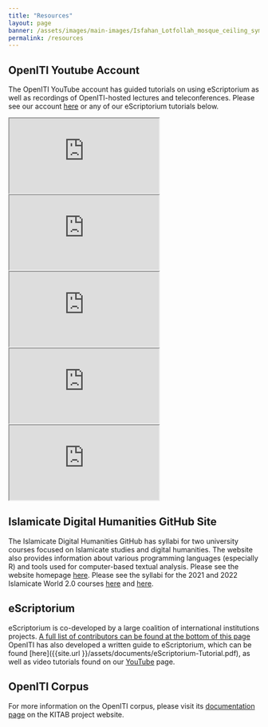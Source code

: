 ```yaml
---
title: "Resources"
layout: page
banner: /assets/images/main-images/Isfahan_Lotfollah_mosque_ceiling_symmetric_narrow_border.png
permalink: /resources
---
```


## OpenITI Youtube Account



The OpenITI YouTube account has guided tutorials on using eScriptorium as well as recordings of OpenITI-hosted lectures and teleconferences. Please see our account [here](https://www.youtube.com/channel/UCCe8LVJZgRWm82kFZeHEa2w/videos) or any of our eScriptorium tutorials below.

<div class="embed-responsive embed-responsive-16by9">
  <iframe class="embed-responsive-item" src="https://www.youtube.com/embed/N0hSNC3YvD4"></iframe>
</div>

<div class="embed-responsive embed-responsive-16by9">
  <iframe class="embed-responsive-item" src="https://www.youtube.com/embed/LDMi5lTEW6Y"></iframe>
</div>

<div class="embed-responsive embed-responsive-16by9">
  <iframe class="embed-responsive-item" src="https://www.youtube.com/embed/f5KigkLO9_E"></iframe>
</div>

<div class="embed-responsive embed-responsive-16by9">
  <iframe class="embed-responsive-item" src="https://www.youtube.com/embed/ZRKwhUEB-uo"></iframe>
</div>

<div class="embed-responsive embed-responsive-16by9">
  <iframe class="embed-responsive-item" src="https://www.youtube.com/embed/Lccr-pnHKX4"></iframe>
</div>

## Islamicate Digital Humanities GitHub Site



The Islamicate Digital Humanities GitHub has syllabi for two university courses focused on Islamicate studies and digital humanities. The website also provides information about various programming languages (especially R) and tools used for computer-based textual analysis. Please see the website homepage [here](http://islamicate-dh.github.io/). Please see the syllabi for the 2021 and 2022 Islamicate World 2.0 courses [here](https://openiti.github.io/2021IslamicateWorldCourse/) and [here](https://openiti.github.io/2022IslamicateWorldCourse/).


## eScriptorium



eScriptorium is co-developed by a large coalition of international institutions projects. [A full list of contributors can be found at the bottom of this page](https://gitlab.com/scripta/escriptorium) OpenITI has also developed a written guide to eScriptorium, which can be found [here]({{site.url }}/assets/documents/eScriptorium-Tutorial.pdf), as well as video tutorials found on our [YouTube](https://www.youtube.com/channel/UCCe8LVJZgRWm82kFZeHEa2w/videos) page.


## OpenITI Corpus



For more information on the OpenITI corpus, please visit its [documentation page](https://kitab-project.org/docs/openITI) on the KITAB project website.

